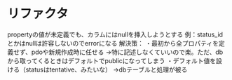 # リファクタ
propertyの値が未定義でも、カラムにはnullを挿入しようとする
例：status_idとかはnullは許容しないのでerrorになる
解決策：
・最初から全プロパティを定義せず、pdoや新規作成時に任せる
    →特に記述しなくていいので楽。ただ、dbから取ってくるときはデフォルトでpublicになってしまう
・デフォルト値を設ける（statusはtentative、みたいな）
    →dbテーブルと処理が被る